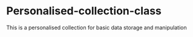 # Personalised-collection-class
This is a personalised collection for basic data storage and manipulation
